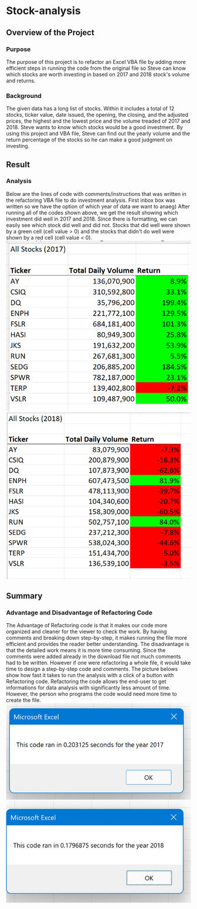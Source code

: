 # Stock-analysis

## Overview of the Project
### Purpose
The purpose of this project is to refactor an Excel VBA file by adding more efficient steps in running the code from the original file so Steve can know which stocks are worth investing in based on 2017 and 2018 stock's volume and returns.   
### Background
The given data has a long list of stocks. Within it includes a total of 12 stocks, ticker value, date issued, the opening, the closing, and the adjusted prices, the highest and the lowest price and the volume treaded of 2017 and 2018. Steve wants to know which stocks would be a good investment. By using this project and VBA file, Steve can find out the yearly volume and the return percentage of the stocks so he can make a good judgment on investing.
## Result
### Analysis 
Below are the lines of code with comments/instructions that was written in the refactoring VBA file to do investment analysis. First inbox box was written so we have the option of which year of data we want to anaeg)
After running all of the codes shown above, we get the result showing which investment did well in 2017 and 2018. Since there is formatting, we can easily see which stock did well and did not. Stocks that did well were shown by a green cell (cell value > 0) and the stocks that didn't do well were shown by a red cell (cell value < 0).
![Stockanalysis(2017)](Resources/Stockanalysis(2017).png)
![Stockanalysis(2018)](Resources/Stockanalysis(2018).png)
## Summary
### Advantage and Disadvantage of Refactoring Code
The Advantage of Refactoring code is that it makes our code more organized and cleaner for the viewer to check the work. By having comments and breaking down step-by-step, it makes running the file more efficient and provides the reader better understanding. The disadvantage is that the detailed work means it is more time consuming. Since the comments were added already in the download file not much comments had to be written. However if one were refactoring a whole file, it would take time to design a step-by-step code and comments. 
The picture belows show how fast it takes to run the analysis with a click of a button with Refactoring code. Refactoring the code allows the end-user to get informations for data analysis with significantly less amount of time. However, the person who programs the code would need more time to create the file. 
![VBA_Challenge(2017)](Resources/VBA_Challenge_2017.png)
![VBA_Challenge(2018](Resources/VBA_Challenge_2018.png)
